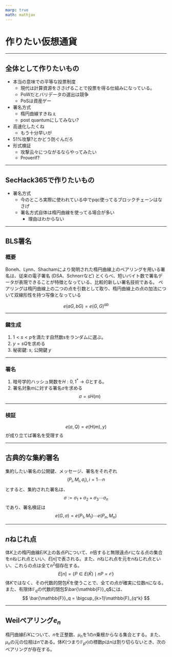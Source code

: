 ```yaml
---
marp: true
math: mathjax
---
```


# 作りたい仮想通貨

---

## 全体として作りたいもの
- 本当の意味での平等な投票制度
    - 現代は計算資源をささげることで投票を得る仕組みになっている。
    - PoWだとバリデータの選出は競争
    - PoSは資産ゲー
- 署名方式
    - 楕円曲線すきねぇ
    - post quantumにしてみない?
- 高速化したくね
    - もう十分早いが
- 51%攻撃?とかどう防ぐんだろ
- 形式検証
    - 攻撃云々につながるならやってみたい
    - Proverif?
---

## SecHack365で作りたいもの
- 署名方式
    - 今のところ実際に使われている中でpqc使ってるブロックチェーンはなさげ
    - 署名方式自体は楕円曲線を使ってる場合が多い
        - 理由はわからない
---

## BLS署名

### 概要
Boneh、Lynn、Shachamにより発明された楕円曲線上のペアリングを用いる署名は、従来の電子署名 (DSA、Schnorrなど) とくらべ、短いバイト数で署名データが表現できることが特徴となっている、比較的新しい署名技術である。
ペアリングは楕円曲線上の二つの点を引数として取り、楕円曲線上の点の加法について双線形性を持つ写像となっている

$$e(aG, bG) = e(G, G)^{ab}$$

---

### 鍵生成
1. $1 < s < p$を満たす自然数$s$をランダムに選ぶ。
2. $y = sQ$を求める
3. 秘密鍵: $s$, 公開鍵 $y$
---

### 署名
1. 暗号学的ハッシュ関数を$H: {0, 1}^* \rightarrow G$とする。
2. 署名対象$m$に対する署名$\sigma$を求める
$$
    \sigma = sH(m)
$$
---

### 検証
$$
    e(\sigma, Q) = e(H(m), y)
$$
が成り立てば署名を受理する

---

## 古典的な集約署名
集約したい署名の公開鍵、メッセージ、署名をそれぞれ
$$
    (P_i, M_i, \sigma_i), i = 1\cdots n
$$
とすると、集約された署名は、
$$
    \sigma := \sigma_1 + \sigma_2 + \sigma_3 \cdots \sigma_n
$$
であり、署名検証は
$$
    e(G, \sigma) = e(P_1, M_1) \cdots e(P_n, M_n)
$$

---

## $n$ねじれ点
体$K$上の楕円曲線$E/K$上の各点$P$について、$n$倍すると無限遠点$\mathcal{O}$になる点の集合を$n$ねじれ点といい、$E[n]$で表される。また、$n$ねじれ点を元を$n$ねじれ点といい、これらの点は全て$n^2$個存在する。
$$
    E[n] = \lbrace P \in E(\bar{K}) \mid nP = \mathcal{O} \rbrace
$$
体$K$ではなく、その代数的閉包$\bar{K}$を使うことで、全ての点が確実に位数$n$になる。また、有限体$\mathbb{F}_q$の代数的閉包$\bar{\mathbb{F}}_q$には、
$$
    \bar{\mathbb{F}}_q = \bigcup_{k>1}\mathbb{F}_{q^k}
$$

---
## Weilペアリング$e_n$
楕円曲線$E/K$について、$n$を正整数、$\mu_n$を$1$の$n$乗根からなる集合とする。また、$\mu_n$の元の位相は$n$である。体$K$(つまり$\mathbb{F}_{p^k}$)の標数$p$は$n$は割り切らないとき、次のペアリングが存在する。